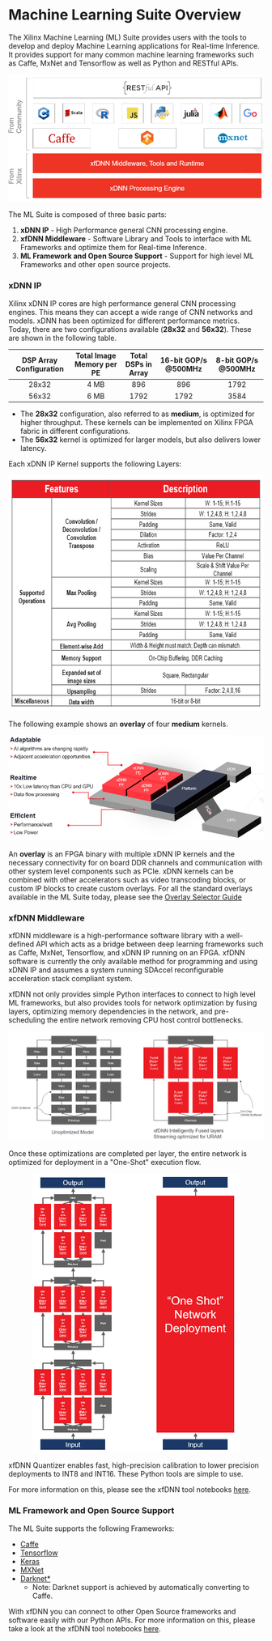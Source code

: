 # Machine Learning Suite Overview

The Xilinx Machine Learning (ML) Suite provides users with the tools to develop and deploy Machine Learning applications for Real-time Inference. It provides support for many common machine learning frameworks such as Caffe, MxNet and Tensorflow as well as Python and RESTful APIs.

![](img/stack.png)

The ML Suite is composed of three basic parts:
1. **xDNN IP** - High Performance general CNN processing engine.
2. **xfDNN Middleware** - Software Library and Tools to interface with ML Frameworks and optimize them for Real-time Inference.
3. **ML Framework and Open Source Support**  - Support for high level ML Frameworks and other open source projects.

### xDNN IP
Xilinx xDNN IP cores are high performance general CNN processing engines. This means they can accept a wide range of CNN networks and models. xDNN has been optimized for different performance metrics. Today, there are two configurations available (**28x32** and **56x32**). These are shown in the following table.

| DSP Array Configuration | Total Image Memory per PE | Total DSPs in Array | 16-bit GOP/s @500MHz | 8-bit GOP/s @500MHz |
|:-------------------------:|:---------------------------:|:---------------------:|:----------------------:|:---------------------:|
| 28x32                   | 4 MB                      | 896                 | 896                  | 1792                |
| 56x32                   | 6 MB                      | 1792                | 1792                 | 3584                |

- The **28x32** configuration, also referred to as **medium**, is optimized for higher throughput. These kernels can be implemented on Xilinx FPGA fabric in different configurations. 
- The **56x32** kernel is optimized for larger models, but also delivers lower latency.

Each xDNN IP Kernel supports the following Layers:

<p align="center">
  <img width="674" height="466" src="img/xdnnv2-support.png">
</p>

The following example shows an **overlay** of four **medium** kernels.

![](img/xdnn-overlay.png)

An **overlay** is an FPGA binary with multiple xDNN IP kernels and the necessary connectivity for on board DDR channels and communication with other system level components such as PCIe. xDNN kernels can be combined with other accelerators such as video transcoding blocks, or custom IP blocks to create custom overlays. For all the standard overlays available in the ML Suite today, please see the [Overlay Selector Guide][]

### xfDNN Middleware
xfDNN middleware is a high-performance software library with a well-defined API which acts as a bridge between deep learning frameworks such as Caffe, MxNet, Tensorflow, and xDNN IP running on an FPGA. xfDNN software is currently the only available method for programming and using xDNN IP and assumes a system running SDAccel reconfigurable acceleration stack compliant system.

xfDNN not only provides simple Python interfaces to connect to high level ML frameworks, but also provides tools for network optimization by fusing layers, optimizing memory dependencies in the network, and pre-scheduling the entire network removing CPU host control bottlenecks.

![](img/xfdnn-optimization.png)

Once these optimizations are completed per layer, the entire network is optimized for deployment in a "One-Shot" execution flow.

<p align="center">
  <img width="412" height="551" src="img/xfdnn-oneshot.png">
</p>

xfDNN Quantizer enables fast, high-precision calibration to lower precision deployments to INT8 and INT16. These Python tools are simple to use.

For more information on this, please see the xfDNN tool notebooks [here][].

### ML Framework and Open Source Support

The ML Suite supports the following Frameworks:
- [Caffe](https://caffe.berkeleyvision.org/)
- [Tensorflow](https://www.tensorflow.org/api_docs/)
- [Keras](https://keras.io/)
- [MXNet](https://mxnet.incubator.apache.org/api/python/index.html)
- [Darknet*](https://pjreddie.com/darknet/)  
    - Note: Darknet support is achieved by automatically converting to Caffe.

With xfDNN you can connect to other Open Source frameworks and software easily with our Python APIs.
For more information on this, please take a look at the xfDNN tool notebooks [here][].

[Overlay Selector Guide]: ../../overlays/README.MD
[here]: ../../docs/tutorials/README.md
